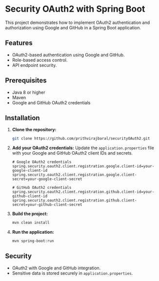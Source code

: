 # Security OAuth2 with Spring Boot

This project demonstrates how to implement OAuth2 authentication and authorization using Google and GitHub in a Spring Boot application.

## Features
- OAuth2-based authentication using Google and GitHub.
- Role-based access control.
- API endpoint security.

## Prerequisites
- Java 8 or higher
- Maven
- Google and GitHub OAuth2 credentials

## Installation

1. **Clone the repository:**
   ```bash
   git clone https://github.com/prithvirajbaral/securityOAuth2.git

2. **Add your OAuth2 credentials:** Update the ```application.properties``` file with your Google and GitHub OAuth2 client IDs and secrets.
    ```properties
    # Google OAuth2 credentials
    spring.security.oauth2.client.registration.google.client-id=your-google-client-id
    spring.security.oauth2.client.registration.google.client-secret=your-google-client-secret

    # GitHub OAuth2 credentials
    spring.security.oauth2.client.registration.github.client-id=your-github-client-id
    spring.security.oauth2.client.registration.github.client-secret=your-github-client-secret
3. **Build the project:**
    ```bash
    mvn clean install
4. **Run the application:**
    ```bash
    mvn spring-boot:run

## Security
- OAuth2 with Google and GitHub integration.
- Sensitive data is stored securely in ```application.properties```.
